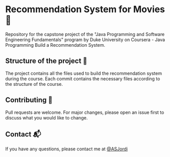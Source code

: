 # Recommendation System for Movies :movie_camera:

Repository for the capstone project of the "Java Programming and Software Engineering Fundamentals" program by Duke University on Coursera - Java Programming Build a Recommendation System.

## Structure of the project :file_folder:

The project contains all the files used to build the recommendation system during the course. Each commit contains the necessary files according to the structure of the course.

## Contributing :handshake:

Pull requests are welcome. For major changes, please open an issue first to discuss what you would like to change.

## Contact :mailbox_with_mail:

If you have any questions, please contact me at [@ASJordi](https://twitter.com/ASJordi)
